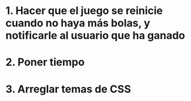 # 1. Hacer que el juego se reinicie cuando no haya más bolas, y notificarle al usuario que ha ganado

# 2. Poner tiempo

# 3. Arreglar temas de CSS

